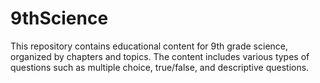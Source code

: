 # 9thScience

This repository contains educational content for 9th grade science, organized by chapters and topics. The content includes various types of questions such as multiple choice, true/false, and descriptive questions.